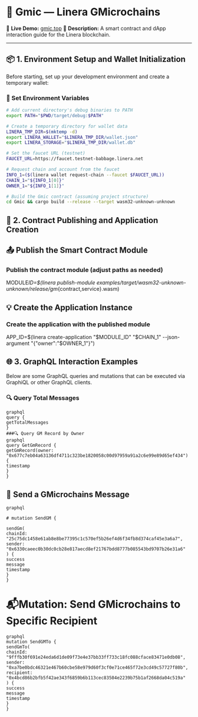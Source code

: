 # 🧩 Gmic — Linera GMicrochains

🔗 **Live Demo:** [gmic.top](https://gmic.top/)
📘 **Description:** A smart contract and dApp interaction guide for the Linera blockchain.

---

## 📦 1. Environment Setup and Wallet Initialization

Before starting, set up your development environment and create a temporary wallet:

### 🔧 Set Environment Variables

```bash
# Add current directory's debug binaries to PATH
export PATH="$PWD/target/debug:$PATH"

# Create a temporary directory for wallet data
LINERA_TMP_DIR=$(mktemp -d)
export LINERA_WALLET="$LINERA_TMP_DIR/wallet.json"
export LINERA_STORAGE="$LINERA_TMP_DIR/wallet.db"

# Set the faucet URL (testnet)
FAUCET_URL=https://faucet.testnet-babbage.linera.net

# Request chain and account from the faucet
INFO_1=($(linera wallet request-chain --faucet $FAUCET_URL))
CHAIN_1="${INFO_1[0]}"
OWNER_1="${INFO_1[1]}"

# Build the Gmic contract (assuming project structure)
cd Gmic && cargo build --release --target wasm32-unknown-unknown
```

## 🚀 2. Contract Publishing and Application Creation

## 📤 Publish the Smart Contract Module

### Publish the contract module (adjust paths as needed)

MODULE*ID=$(linera publish-module
examples/target/wasm32-unknown-unknown/release/gm*{contract,service}.wasm)

## 💡 Create the Application Instance

### Create the application with the published module

APP_ID=$(linera create-application "$MODULE_ID" "$CHAIN_1" --json-argument "{\"owner\":\"$OWNER_1\"}")

## 🌐 3. GraphQL Interaction Examples

Below are some GraphQL queries and mutations that can be executed via GraphiQL or other GraphQL clients.

### 🔍 Query Total Messages

```
graphql
query {
getTotalMessages
}
###🔍 Query GM Record by Owner
graphql
query GetGmRecord {
getGmRecord(owner: "0x677c7eb04a63136df4711c323be1820058c00d97959a91a2c6e99e89d65ef434") {
timestamp
}
}
```

## 📨 Send a GMicrochains Message

```
graphql

# mutation SendGM {

sendGm(
chainId: "25c75dc1458e61ab8e8be77395c1c570ef5b26ef4d6f34fb8d374caf45e3a6a7",
sender: "0x6330caeec0b30dc0cb28e817aecd8ef21767bdd8777b085543bd9707b26e31a6"
) {
success
message
timestamp
}
}
```

# 📬Mutation: Send GMicrochains to Specific Recipient

```
graphql
mutation SendGMTo {
sendGmTo(
chainId: "9fffb30f691e24eda6d1de09f73e4e37bb33ff733c18fc088cface83471e0db08",
sender: "0xa7be0bdc46321e467b60cbe58e979d60f3cf0e71ce465f72e3cd49c57727f80b",
recipient: "0x4bcd86b2bfb5f42ae343f6859b6b113cec83504e2239b75b1af2668da04c519a"
) {
success
message
timestamp
}
}
```
